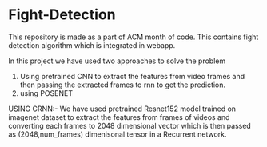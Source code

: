 # Fight-Detection
This repository is made as a part of ACM month of code. This contains fight detection algorithm which is integrated in webapp.

In this project we have used two approaches to solve the problem
1) Using pretrained CNN to extract the features from video frames and then passing the extracted frames to rnn to get the prediction.
2) using POSENET

USING CRNN:-
      We have used pretrained Resnet152 model trained on imagenet dataset to extract the features from frames of videos and converting each frames to 2048 dimensional vector which is then passed as (2048,num_frames) dimenisonal tensor in a Recurrent network.
